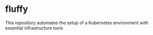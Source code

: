 # fluffy
This repository automates the setup of a Kubernetes environment with essential infrastructure tools
